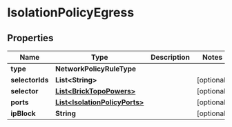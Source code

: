 

# IsolationPolicyEgress


## Properties

Name | Type | Description | Notes
------------ | ------------- | ------------- | -------------
**type** | **NetworkPolicyRuleType** |  | 
**selectorIds** | **List&lt;String&gt;** |  |  [optional]
**selector** | [**List&lt;BrickTopoPowers&gt;**](BrickTopoPowers.md) |  |  [optional]
**ports** | [**List&lt;IsolationPolicyPorts&gt;**](IsolationPolicyPorts.md) |  |  [optional]
**ipBlock** | **String** |  |  [optional]



